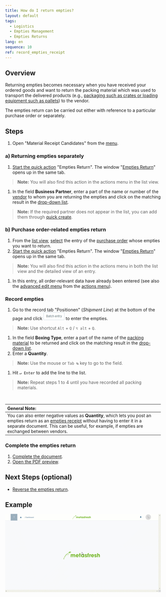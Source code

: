 ```yaml
---
title: How do I return empties?
layout: default
tags:
  - Logistics
  - Empties Management
  - Empties Returns
lang: en
sequence: 10
ref: record_empties_receipt
---
```


## Overview
Returning empties becomes necessary when you have received your ordered goods and want to return the packing material which was used to transport the delivered products (e.g., [packaging such as crates or loading equipment such as pallets](Handling_Unit_System)) to the vendor.

The empties return can be carried out either with reference to a particular purchase order or separately.

## Steps
1. Open "Material Receipt Candidates" from the [menu](Menu).

### a) Returning empties separately
1. [Start the quick action](StartAction) "Empties Return". The window "[Empties Return](Menu)" opens up in the same tab.
 >**Note:** You will also find this action in the actions menu in the list view.

1. In the field **Business Partner**, enter a part of the name or number of the [vendor](New_business_partner_vendor) to whom you are returning the empties and click on the matching result in the <a href="Keyboard_shortcuts_reference#dropdown" title="Dynamic Search Box (Autocompletion)">drop-down list</a>.
 >**Note:** If the required partner does not appear in the list, you can add them through [quick create](Quick_create_new_business_partner).

### b) Purchase order-related empties return
1. From the [list view](ViewModes), [select](RecordSelection) the entry of the [purchase order](CreatePurchaseOrder) whose empties you want to return.
1. [Start the quick action](StartAction) "Empties Return". The window "[Empties Return](Menu)" opens up in the same tab.
 >**Note:** You will also find this action in the actions menu in both the list view and the detailed view of an entry.

1. In this entry, all order-relevant data have already been entered (see also the [advanced edit menu](ViewModes) from the [actions menu](StartAction)).

### Record empties
1. Go to the record tab "Positionen" (*Shipment Line*) at the bottom of the page and click !["Batch entry"](assets/Batch_Entry_Button.png) to enter the empties.
 >**Note:** Use shortcut `Alt` + `Q` / `⌥ alt` + `Q`.

1. In the field **Boxing Type**, enter a part of the name of the [packing material](Set_up_packing_material) to be returned and click on the matching result in the <a href="Keyboard_shortcuts_reference#dropdown" title="Dynamic Search Box (Autocompletion)">drop-down list</a>.
1. Enter a **Quantity**.
 >**Note:** Use the mouse or `Tab ↹` key to go to the field.

1. Hit `↵ Enter` to add the line to the list.
 >**Note:** Repeat steps 1 to 4 until you have recorded all packing materials.

<br>

| **General Note:** |
| :--- |
| You can also enter negative values as **Quantity**, which lets you post an empties return as an [empties receipt](Record_empties_receipt) without having to enter it in a separate document. This can be useful, for example, if empties are exchanged between vendors. |

### Complete the empties return
1. [Complete the document](DocumentProcessingComplete).
1. [Open the PDF preview](PrintPreview).

## Next Steps (optional)
- [Reverse the empties return](Reverse_empties_return).

## Example
![](assets/Record_empties_return.gif)
